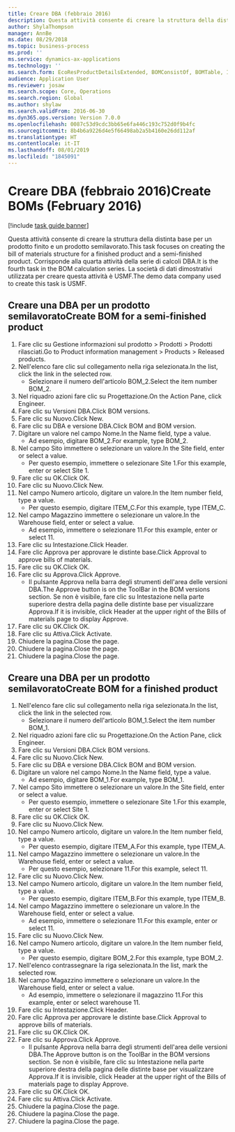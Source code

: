 ```yaml
---
title: Creare DBA (febbraio 2016)
description: Questa attività consente di creare la struttura della distinta base per un prodotto finito e un prodotto semilavorato.
author: ShylaThompson
manager: AnnBe
ms.date: 08/29/2018
ms.topic: business-process
ms.prod: ''
ms.service: dynamics-ax-applications
ms.technology: ''
ms.search.form: EcoResProductDetailsExtended, BOMConsistOf, BOMTable, InventLocationIdLookup
audience: Application User
ms.reviewer: josaw
ms.search.scope: Core, Operations
ms.search.region: Global
ms.author: shylaw
ms.search.validFrom: 2016-06-30
ms.dyn365.ops.version: Version 7.0.0
ms.openlocfilehash: 0087c53d9cdc3bb65e6fa446c193c752d0f9b4fc
ms.sourcegitcommit: 8b4b6a9226d4e5f66498ab2a5b4160e26dd112af
ms.translationtype: HT
ms.contentlocale: it-IT
ms.lasthandoff: 08/01/2019
ms.locfileid: "1845091"
---
```

# <a name="create-boms-february-2016"></a><span data-ttu-id="52ba2-103">Creare DBA (febbraio 2016)</span><span class="sxs-lookup"><span data-stu-id="52ba2-103">Create BOMs (February 2016)</span></span>

[!include [task guide banner](../../includes/task-guide-banner.md)]

<span data-ttu-id="52ba2-104">Questa attività consente di creare la struttura della distinta base per un prodotto finito e un prodotto semilavorato.</span><span class="sxs-lookup"><span data-stu-id="52ba2-104">This task focuses on creating the bill of materials structure for a finished product and a semi-finished product.</span></span> <span data-ttu-id="52ba2-105">Corrisponde alla quarta attività della serie di calcoli DBA.</span><span class="sxs-lookup"><span data-stu-id="52ba2-105">It is the fourth task in the BOM calculation series.</span></span> <span data-ttu-id="52ba2-106">La società di dati dimostrativi utilizzata per creare questa attività è USMF.</span><span class="sxs-lookup"><span data-stu-id="52ba2-106">The demo data company used to create this task is USMF.</span></span>


## <a name="create-bom-for-a-semi-finished-product"></a><span data-ttu-id="52ba2-107">Creare una DBA per un prodotto semilavorato</span><span class="sxs-lookup"><span data-stu-id="52ba2-107">Create BOM for a semi-finished product</span></span>
1. <span data-ttu-id="52ba2-108">Fare clic su Gestione informazioni sul prodotto > Prodotti > Prodotti rilasciati.</span><span class="sxs-lookup"><span data-stu-id="52ba2-108">Go to Product information management > Products > Released products.</span></span>
2. <span data-ttu-id="52ba2-109">Nell'elenco fare clic sul collegamento nella riga selezionata.</span><span class="sxs-lookup"><span data-stu-id="52ba2-109">In the list, click the link in the selected row.</span></span>
    * <span data-ttu-id="52ba2-110">Selezionare il numero dell'articolo BOM_2.</span><span class="sxs-lookup"><span data-stu-id="52ba2-110">Select the item number BOM_2.</span></span>  
3. <span data-ttu-id="52ba2-111">Nel riquadro azioni fare clic su Progettazione.</span><span class="sxs-lookup"><span data-stu-id="52ba2-111">On the Action Pane, click Engineer.</span></span>
4. <span data-ttu-id="52ba2-112">Fare clic su Versioni DBA.</span><span class="sxs-lookup"><span data-stu-id="52ba2-112">Click BOM versions.</span></span>
5. <span data-ttu-id="52ba2-113">Fare clic su Nuovo.</span><span class="sxs-lookup"><span data-stu-id="52ba2-113">Click New.</span></span>
6. <span data-ttu-id="52ba2-114">Fare clic su DBA e versione DBA.</span><span class="sxs-lookup"><span data-stu-id="52ba2-114">Click BOM and BOM version.</span></span>
7. <span data-ttu-id="52ba2-115">Digitare un valore nel campo Nome.</span><span class="sxs-lookup"><span data-stu-id="52ba2-115">In the Name field, type a value.</span></span>
    * <span data-ttu-id="52ba2-116">Ad esempio, digitare BOM_2.</span><span class="sxs-lookup"><span data-stu-id="52ba2-116">For example, type BOM_2.</span></span>  
8. <span data-ttu-id="52ba2-117">Nel campo Sito immettere o selezionare un valore.</span><span class="sxs-lookup"><span data-stu-id="52ba2-117">In the Site field, enter or select a value.</span></span>
    * <span data-ttu-id="52ba2-118">Per questo esempio, immettere o selezionare Site 1.</span><span class="sxs-lookup"><span data-stu-id="52ba2-118">For this example, enter or select Site 1.</span></span>  
9. <span data-ttu-id="52ba2-119">Fare clic su OK.</span><span class="sxs-lookup"><span data-stu-id="52ba2-119">Click OK.</span></span>
10. <span data-ttu-id="52ba2-120">Fare clic su Nuovo.</span><span class="sxs-lookup"><span data-stu-id="52ba2-120">Click New.</span></span>
11. <span data-ttu-id="52ba2-121">Nel campo Numero articolo, digitare un valore.</span><span class="sxs-lookup"><span data-stu-id="52ba2-121">In the Item number field, type a value.</span></span>
    * <span data-ttu-id="52ba2-122">Per questo esempio, digitare ITEM_C.</span><span class="sxs-lookup"><span data-stu-id="52ba2-122">For this example, type ITEM_C.</span></span>  
12. <span data-ttu-id="52ba2-123">Nel campo Magazzino immettere o selezionare un valore.</span><span class="sxs-lookup"><span data-stu-id="52ba2-123">In the Warehouse field, enter or select a value.</span></span>
    * <span data-ttu-id="52ba2-124">Ad esempio, immettere o selezionare 11.</span><span class="sxs-lookup"><span data-stu-id="52ba2-124">For this example, enter or select 11.</span></span>  
13. <span data-ttu-id="52ba2-125">Fare clic su Intestazione.</span><span class="sxs-lookup"><span data-stu-id="52ba2-125">Click Header.</span></span>
14. <span data-ttu-id="52ba2-126">Fare clic Approva per approvare le distinte base.</span><span class="sxs-lookup"><span data-stu-id="52ba2-126">Click Approval to approve bills of materials.</span></span>
15. <span data-ttu-id="52ba2-127">Fare clic su OK.</span><span class="sxs-lookup"><span data-stu-id="52ba2-127">Click OK.</span></span>
16. <span data-ttu-id="52ba2-128">Fare clic su Approva.</span><span class="sxs-lookup"><span data-stu-id="52ba2-128">Click Approve.</span></span>
    * <span data-ttu-id="52ba2-129">Il pulsante Approva nella barra degli strumenti dell'area delle versioni DBA.</span><span class="sxs-lookup"><span data-stu-id="52ba2-129">The Approve button is on the ToolBar in the  BOM versions section.</span></span> <span data-ttu-id="52ba2-130">Se non è visibile, fare clic su Intestazione nella parte superiore destra della pagina delle distinte base per visualizzare Approva.</span><span class="sxs-lookup"><span data-stu-id="52ba2-130">If it is invisible, click Header at the upper right of the Bills of materials page to display Approve.</span></span>  
17. <span data-ttu-id="52ba2-131">Fare clic su OK.</span><span class="sxs-lookup"><span data-stu-id="52ba2-131">Click OK.</span></span>
18. <span data-ttu-id="52ba2-132">Fare clic su Attiva.</span><span class="sxs-lookup"><span data-stu-id="52ba2-132">Click Activate.</span></span>
19. <span data-ttu-id="52ba2-133">Chiudere la pagina.</span><span class="sxs-lookup"><span data-stu-id="52ba2-133">Close the page.</span></span>
20. <span data-ttu-id="52ba2-134">Chiudere la pagina.</span><span class="sxs-lookup"><span data-stu-id="52ba2-134">Close the page.</span></span>
21. <span data-ttu-id="52ba2-135">Chiudere la pagina.</span><span class="sxs-lookup"><span data-stu-id="52ba2-135">Close the page.</span></span>

## <a name="create-bom-for-a-finished-product"></a><span data-ttu-id="52ba2-136">Creare una DBA per un prodotto semilavorato</span><span class="sxs-lookup"><span data-stu-id="52ba2-136">Create BOM for a finished product</span></span>
1. <span data-ttu-id="52ba2-137">Nell'elenco fare clic sul collegamento nella riga selezionata.</span><span class="sxs-lookup"><span data-stu-id="52ba2-137">In the list, click the link in the selected row.</span></span>
    * <span data-ttu-id="52ba2-138">Selezionare il numero dell'articolo BOM_1.</span><span class="sxs-lookup"><span data-stu-id="52ba2-138">Select the item number BOM_1.</span></span>  
2. <span data-ttu-id="52ba2-139">Nel riquadro azioni fare clic su Progettazione.</span><span class="sxs-lookup"><span data-stu-id="52ba2-139">On the Action Pane, click Engineer.</span></span>
3. <span data-ttu-id="52ba2-140">Fare clic su Versioni DBA.</span><span class="sxs-lookup"><span data-stu-id="52ba2-140">Click BOM versions.</span></span>
4. <span data-ttu-id="52ba2-141">Fare clic su Nuovo.</span><span class="sxs-lookup"><span data-stu-id="52ba2-141">Click New.</span></span>
5. <span data-ttu-id="52ba2-142">Fare clic su DBA e versione DBA.</span><span class="sxs-lookup"><span data-stu-id="52ba2-142">Click BOM and BOM version.</span></span>
6. <span data-ttu-id="52ba2-143">Digitare un valore nel campo Nome.</span><span class="sxs-lookup"><span data-stu-id="52ba2-143">In the Name field, type a value.</span></span>
    * <span data-ttu-id="52ba2-144">Ad esempio, digitare BOM_1.</span><span class="sxs-lookup"><span data-stu-id="52ba2-144">For example, type BOM_1.</span></span>  
7. <span data-ttu-id="52ba2-145">Nel campo Sito immettere o selezionare un valore.</span><span class="sxs-lookup"><span data-stu-id="52ba2-145">In the Site field, enter or select a value.</span></span>
    * <span data-ttu-id="52ba2-146">Per questo esempio, immettere o selezionare Site 1.</span><span class="sxs-lookup"><span data-stu-id="52ba2-146">For this example, enter or select Site 1.</span></span>  
8. <span data-ttu-id="52ba2-147">Fare clic su OK.</span><span class="sxs-lookup"><span data-stu-id="52ba2-147">Click OK.</span></span>
9. <span data-ttu-id="52ba2-148">Fare clic su Nuovo.</span><span class="sxs-lookup"><span data-stu-id="52ba2-148">Click New.</span></span>
10. <span data-ttu-id="52ba2-149">Nel campo Numero articolo, digitare un valore.</span><span class="sxs-lookup"><span data-stu-id="52ba2-149">In the Item number field, type a value.</span></span>
    * <span data-ttu-id="52ba2-150">Per questo esempio, digitare ITEM_A.</span><span class="sxs-lookup"><span data-stu-id="52ba2-150">For this example, type ITEM_A.</span></span>  
11. <span data-ttu-id="52ba2-151">Nel campo Magazzino immettere o selezionare un valore.</span><span class="sxs-lookup"><span data-stu-id="52ba2-151">In the Warehouse field, enter or select a value.</span></span>
    * <span data-ttu-id="52ba2-152">Per questo esempio, selezionare 11.</span><span class="sxs-lookup"><span data-stu-id="52ba2-152">For this example, select 11.</span></span>  
12. <span data-ttu-id="52ba2-153">Fare clic su Nuovo.</span><span class="sxs-lookup"><span data-stu-id="52ba2-153">Click New.</span></span>
13. <span data-ttu-id="52ba2-154">Nel campo Numero articolo, digitare un valore.</span><span class="sxs-lookup"><span data-stu-id="52ba2-154">In the Item number field, type a value.</span></span>
    * <span data-ttu-id="52ba2-155">Per questo esempio, digitare ITEM_B.</span><span class="sxs-lookup"><span data-stu-id="52ba2-155">For this example, type ITEM_B.</span></span>  
14. <span data-ttu-id="52ba2-156">Nel campo Magazzino immettere o selezionare un valore.</span><span class="sxs-lookup"><span data-stu-id="52ba2-156">In the Warehouse field, enter or select a value.</span></span>
    * <span data-ttu-id="52ba2-157">Ad esempio, immettere o selezionare 11.</span><span class="sxs-lookup"><span data-stu-id="52ba2-157">For this example, enter or select 11.</span></span>  
15. <span data-ttu-id="52ba2-158">Fare clic su Nuovo.</span><span class="sxs-lookup"><span data-stu-id="52ba2-158">Click New.</span></span>
16. <span data-ttu-id="52ba2-159">Nel campo Numero articolo, digitare un valore.</span><span class="sxs-lookup"><span data-stu-id="52ba2-159">In the Item number field, type a value.</span></span>
    * <span data-ttu-id="52ba2-160">Per questo esempio, digitare BOM_2.</span><span class="sxs-lookup"><span data-stu-id="52ba2-160">For this example, type BOM_2.</span></span>  
17. <span data-ttu-id="52ba2-161">Nell'elenco contrassegnare la riga selezionata.</span><span class="sxs-lookup"><span data-stu-id="52ba2-161">In the list, mark the selected row.</span></span>
18. <span data-ttu-id="52ba2-162">Nel campo Magazzino immettere o selezionare un valore.</span><span class="sxs-lookup"><span data-stu-id="52ba2-162">In the Warehouse field, enter or select a value.</span></span>
    * <span data-ttu-id="52ba2-163">Ad esempio, immettere o selezionare il magazzino 11.</span><span class="sxs-lookup"><span data-stu-id="52ba2-163">For this example, enter or select warehouse 11.</span></span>  
19. <span data-ttu-id="52ba2-164">Fare clic su Intestazione.</span><span class="sxs-lookup"><span data-stu-id="52ba2-164">Click Header.</span></span>
20. <span data-ttu-id="52ba2-165">Fare clic Approva per approvare le distinte base.</span><span class="sxs-lookup"><span data-stu-id="52ba2-165">Click Approval to approve bills of materials.</span></span>
21. <span data-ttu-id="52ba2-166">Fare clic su OK.</span><span class="sxs-lookup"><span data-stu-id="52ba2-166">Click OK.</span></span>
22. <span data-ttu-id="52ba2-167">Fare clic su Approva.</span><span class="sxs-lookup"><span data-stu-id="52ba2-167">Click Approve.</span></span>
    * <span data-ttu-id="52ba2-168">Il pulsante Approva nella barra degli strumenti dell'area delle versioni DBA.</span><span class="sxs-lookup"><span data-stu-id="52ba2-168">The Approve button is on the ToolBar in the  BOM versions section.</span></span> <span data-ttu-id="52ba2-169">Se non è visibile, fare clic su Intestazione nella parte superiore destra della pagina delle distinte base per visualizzare Approva.</span><span class="sxs-lookup"><span data-stu-id="52ba2-169">If it is invisible, click Header at the upper right of the Bills of materials page to display Approve.</span></span>  
23. <span data-ttu-id="52ba2-170">Fare clic su OK.</span><span class="sxs-lookup"><span data-stu-id="52ba2-170">Click OK.</span></span>
24. <span data-ttu-id="52ba2-171">Fare clic su Attiva.</span><span class="sxs-lookup"><span data-stu-id="52ba2-171">Click Activate.</span></span>
25. <span data-ttu-id="52ba2-172">Chiudere la pagina.</span><span class="sxs-lookup"><span data-stu-id="52ba2-172">Close the page.</span></span>
26. <span data-ttu-id="52ba2-173">Chiudere la pagina.</span><span class="sxs-lookup"><span data-stu-id="52ba2-173">Close the page.</span></span>
27. <span data-ttu-id="52ba2-174">Chiudere la pagina.</span><span class="sxs-lookup"><span data-stu-id="52ba2-174">Close the page.</span></span>


